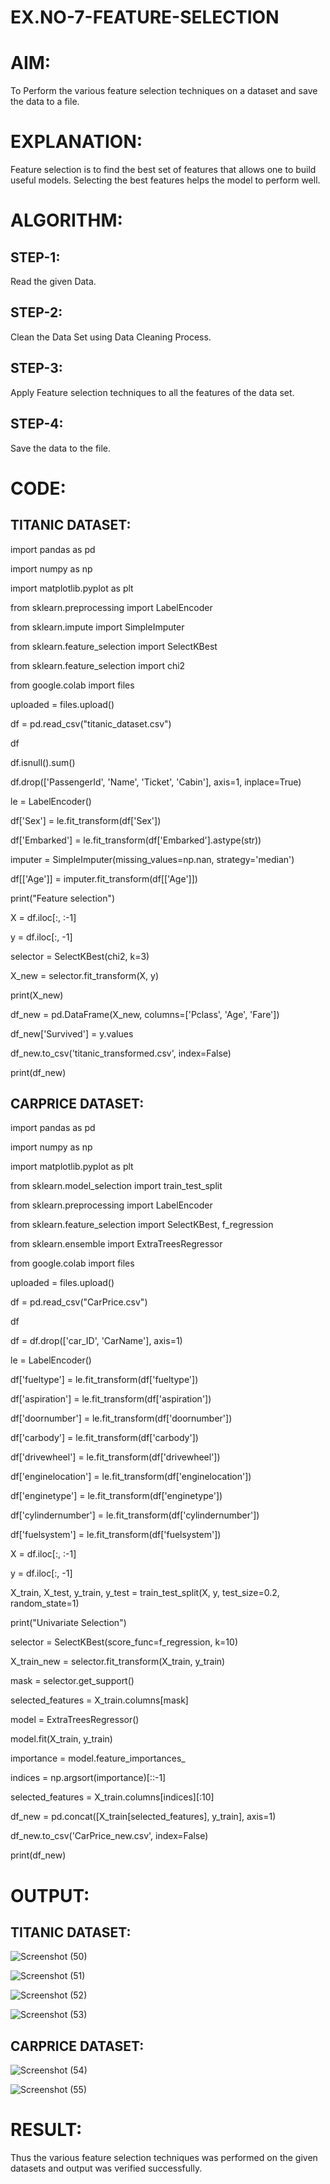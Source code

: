 # EX.NO-7-FEATURE-SELECTION
# AIM:
  To Perform the various feature selection techniques on a dataset and save the data to a file.

# EXPLANATION:
  Feature selection is to find the best set of features that allows one to build useful models. Selecting the best features helps the model to perform well.

# ALGORITHM:

## STEP-1:
  Read the given Data.
## STEP-2:
  Clean the Data Set using Data Cleaning Process.
## STEP-3:
  Apply Feature selection techniques to all the features of the data set.
## STEP-4:
  Save the data to the file.

# CODE:
## TITANIC DATASET:
import pandas as pd

import numpy as np

import matplotlib.pyplot as plt

from sklearn.preprocessing import LabelEncoder

from sklearn.impute import SimpleImputer

from sklearn.feature_selection import SelectKBest

from sklearn.feature_selection import chi2

from google.colab import files

uploaded = files.upload()

df = pd.read_csv("titanic_dataset.csv")

df

df.isnull().sum()

df.drop(['PassengerId', 'Name', 'Ticket', 'Cabin'], axis=1, inplace=True)

le = LabelEncoder()

df['Sex'] = le.fit_transform(df['Sex'])

df['Embarked'] = le.fit_transform(df['Embarked'].astype(str))

imputer = SimpleImputer(missing_values=np.nan, strategy='median')

df[['Age']] = imputer.fit_transform(df[['Age']])

print("Feature selection")

X = df.iloc[:, :-1]

y = df.iloc[:, -1]

selector = SelectKBest(chi2, k=3)

X_new = selector.fit_transform(X, y)

print(X_new)

df_new = pd.DataFrame(X_new, columns=['Pclass', 'Age', 'Fare'])

df_new['Survived'] = y.values

df_new.to_csv('titanic_transformed.csv', index=False)

print(df_new)

## CARPRICE DATASET:
import pandas as pd

import numpy as np

import matplotlib.pyplot as plt

from sklearn.model_selection import train_test_split

from sklearn.preprocessing import LabelEncoder

from sklearn.feature_selection import SelectKBest, f_regression

from sklearn.ensemble import ExtraTreesRegressor

from google.colab import files

uploaded = files.upload()

df = pd.read_csv("CarPrice.csv")

df

df = df.drop(['car_ID', 'CarName'], axis=1)

le = LabelEncoder()

df['fueltype'] = le.fit_transform(df['fueltype'])

df['aspiration'] = le.fit_transform(df['aspiration'])

df['doornumber'] = le.fit_transform(df['doornumber'])

df['carbody'] = le.fit_transform(df['carbody'])

df['drivewheel'] = le.fit_transform(df['drivewheel'])

df['enginelocation'] = le.fit_transform(df['enginelocation'])

df['enginetype'] = le.fit_transform(df['enginetype'])

df['cylindernumber'] = le.fit_transform(df['cylindernumber'])

df['fuelsystem'] = le.fit_transform(df['fuelsystem'])

X = df.iloc[:, :-1]

y = df.iloc[:, -1]

X_train, X_test, y_train, y_test = train_test_split(X, y, test_size=0.2, random_state=1)

print("Univariate Selection")

selector = SelectKBest(score_func=f_regression, k=10)

X_train_new = selector.fit_transform(X_train, y_train)

mask = selector.get_support()

selected_features = X_train.columns[mask]

model = ExtraTreesRegressor()

model.fit(X_train, y_train)

importance = model.feature_importances_

indices = np.argsort(importance)[::-1]

selected_features = X_train.columns[indices][:10]

df_new = pd.concat([X_train[selected_features], y_train], axis=1)

df_new.to_csv('CarPrice_new.csv', index=False)

print(df_new)

# OUTPUT:
## TITANIC DATASET:
![Screenshot (50)](https://user-images.githubusercontent.com/128498431/236686971-f2abe94c-c869-4d80-9dee-c8692b5a2c98.png)

![Screenshot (51)](https://user-images.githubusercontent.com/128498431/236687102-2b795f20-5f85-4663-8571-f4e56800a489.png)

![Screenshot (52)](https://user-images.githubusercontent.com/128498431/236687118-745319c6-d018-4133-babc-24b4675e72dd.png)

![Screenshot (53)](https://user-images.githubusercontent.com/128498431/236687134-bac2a613-e9bc-442b-8f94-c512151d973e.png)

## CARPRICE DATASET:
![Screenshot (54)](https://user-images.githubusercontent.com/128498431/236687149-504671b2-bf41-4920-b5e7-d2341a32faaf.png)

![Screenshot (55)](https://user-images.githubusercontent.com/128498431/236687177-910050b1-e1b4-4fd7-a5cc-629791701940.png)

# RESULT:
  Thus the various feature selection techniques was performed on the given datasets and output was verified successfully.

